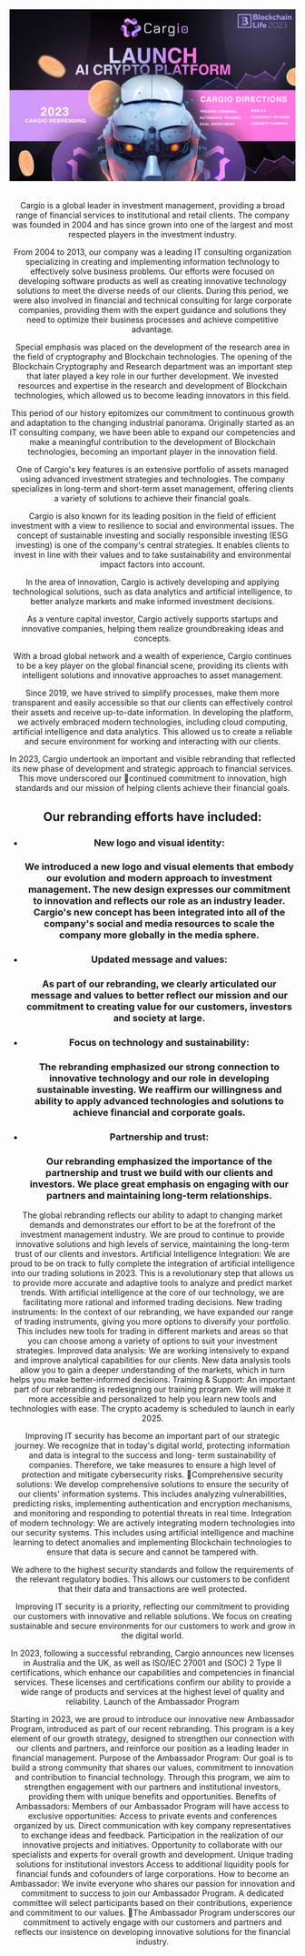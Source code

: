 <div align="center">
<div><img src="https://github.com/cargiocom/cargiocom/blob/629e9320c972df1d0ffe0379d5e7dc36ce8ce93d/img/banner2.jpg" alt="banner2"/></div>
<br>
<p>Cargio is a global leader in investment management, providing a broad range of financial services to institutional and retail clients. The company was founded in 2004 and has since grown into one of the largest and most respected players in the investment industry.</p>

<p>From 2004 to 2013, our company was a leading IT consulting organization specializing in creating and implementing information technology to effectively solve business problems. Our efforts were focused on developing software products as well as creating innovative technology solutions to meet the diverse needs of our clients.
During this period, we were also involved in financial and technical consulting for large corporate companies, providing them with the expert guidance and solutions they need to optimize their business processes and achieve competitive advantage.</p>

<p>Special emphasis was placed on the development of the research area in the field of cryptography and Blockchain technologies. The opening of the Blockchain Cryptography and Research department was an important step that later played a key role in our further development. We invested resources and expertise in the research and development of Blockchain technologies, which allowed us to become leading innovators in this field.</p>

<p>This period of our history epitomizes our commitment to continuous growth and adaptation to the changing industrial panorama. Originally started as an IT consulting company, we have been able to expand our competencies and make a meaningful contribution to the development of Blockchain technologies, becoming an important player in the innovation field.</p>

<p>One of Cargio's key features is an extensive portfolio of assets managed using advanced investment strategies and technologies. The company specializes in long-term and short-term asset management, offering clients a variety of solutions to achieve their financial goals.</p>

<p>Cargio is also known for its leading position in the field of efficient investment with a view to resilience to social and environmental issues. The concept of sustainable investing and socially responsible investing (ESG investing) is one of the company's central strategies. It enables clients to invest in line with their values and to take sustainability and environmental impact factors into account.</p>

<p>In the area of innovation, Cargio is actively developing and applying technological solutions, such as data analytics and artificial intelligence, to better analyze markets and make informed investment decisions.</p>

<p>As a venture capital investor, Cargio actively supports startups and innovative companies, helping them realize groundbreaking ideas and concepts.</p>

<p>With a broad global network and a wealth of experience, Cargio continues to be a key player on the global financial scene, providing its clients with intelligent solutions and innovative approaches to asset management.</p>

<p>Since 2019, we have strived to simplify processes, make them more transparent and easily accessible so that our clients can effectively control their assets and receive up-to-date information.
In developing the platform, we actively embraced modern technologies, including cloud computing, artificial intelligence and data analytics. This allowed us to create a reliable and secure environment for working and interacting with our clients.</p>

<p>In 2023, Cargio undertook an important and visible rebranding that reflected its new phase of development and strategic approach to financial services. This move underscored our
continued commitment to innovation, high standards and our mission of helping clients achieve their financial goals.</p>
<h2>Our rebranding efforts have included:</h2>
<ul>
  <li><h3>New logo and visual identity:<h3> We introduced a new logo and visual elements that embody our evolution and modern approach to investment management. The new design expresses our commitment to innovation and reflects our role as an industry leader. Cargio's new concept has been integrated into all of the company's social and media resources to scale the company more globally in the media sphere.</li>
    <li><h3>Updated message and values:<h3> As part of our rebranding, we clearly articulated our message and values to better reflect our mission and our commitment to creating value for our customers, investors and society at large.</li>
      <li><h3>Focus on technology and sustainability:<h3> The rebranding emphasized our strong connection to innovative technology and our role in developing sustainable investing. We reaffirm our willingness and ability to apply advanced technologies and solutions to achieve financial and corporate goals.</li>
        <li><h3>Partnership and trust:<h3> Our rebranding emphasized the importance of the partnership and trust we build with our clients and investors. We place great emphasis on engaging with our partners and maintaining long-term relationships.</li>
</ul>

The global rebranding reflects our ability to adapt to changing market demands and demonstrates our effort to be at the forefront of the investment management industry. We are proud to continue to provide innovative solutions and high levels of service, maintaining the long-term trust of our clients and investors.
Artificial Intelligence Integration:
We are proud to be on track to fully complete the integration of artificial intelligence into our trading solutions in 2023. This is a revolutionary step that allows us to provide more accurate and adaptive tools to analyze and predict market trends. With artificial intelligence at the core of our technology, we are facilitating more rational and informed trading decisions.
New trading instruments:
In the context of our rebranding, we have expanded our range of trading instruments, giving you more options to diversify your portfolio. This includes new tools for trading in different markets and areas so that you can choose among a variety of options to suit your investment strategies.
Improved data analysis:
We are working intensively to expand and improve analytical capabilities for our clients. New data analysis tools allow you to gain a deeper understanding of the markets, which in turn helps you make better-informed decisions.
Training & Support:
An important part of our rebranding is redesigning our training program. We will make it more accessible and personalized to help you learn new tools and technologies with ease. The crypto academy is scheduled to launch in early 2025.

Improving IT security has become an important part of our strategic journey. We recognize that in today's digital world, protecting information and data is integral to the success and long- term sustainability of companies. Therefore, we take measures to ensure a high level of protection and mitigate cybersecurity risks.
Comprehensive security solutions:
We develop comprehensive solutions to ensure the security of our clients' information systems. This includes analyzing vulnerabilities, predicting risks, implementing authentication and encryption mechanisms, and monitoring and responding to potential threats in real time.
Integration of modern technology:
We are actively integrating modern technologies into our security systems. This includes using artificial intelligence and machine learning to detect anomalies and implementing Blockchain technologies to ensure that data is secure and cannot be tampered with.

We adhere to the highest security standards and follow the requirements of the relevant regulatory bodies. This allows our customers to be confident that their data and transactions are well protected.

Improving IT security is a priority, reflecting our commitment to providing our customers with innovative and reliable solutions. We focus on creating sustainable and secure environments for our customers to work and grow in the digital world.

In 2023, following a successful rebranding, Cargio announces new licenses in Australia and the UK, as well as ISO/IEC 27001 and (SOC) 2 Type II certifications, which enhance our capabilities and competencies in financial services. These licenses and certifications confirm our ability to provide a wide range of products and services at the highest level of quality and reliability.
Launch of the Ambassador Program

Starting in 2023, we are proud to introduce our innovative new Ambassador Program, introduced as part of our recent rebranding. This program is a key element of our growth strategy, designed to strengthen our connection with our clients and partners, and reinforce our position as a leading leader in financial management.
Purpose of the Ambassador Program:
Our goal is to build a strong community that shares our values, commitment to innovation and contribution to financial technology. Through this program, we aim to strengthen engagement with our partners and institutional investors, providing them with unique benefits and opportunities.
Benefits of Ambassadors:
Members of our Ambassador Program will have access to exclusive opportunities:
Access to private events and conferences organized by us.
Direct communication with key company representatives to exchange ideas and feedback.
Participation in the realization of our innovative projects and initiatives.
Opportunity to collaborate with our specialists and experts for overall growth and development.
Unique trading solutions for institutional investors
Access to additional liquidity pools for financial funds and cofounders of large corporations.
How to become an Ambassador:
We invite everyone who shares our passion for innovation and commitment to success to join our Ambassador Program. A dedicated committee will select participants based on their contributions, experience and commitment to our values.
The Ambassador Program underscores our commitment to actively engage with our customers and partners and reflects our insistence on developing innovative solutions for the financial industry.
